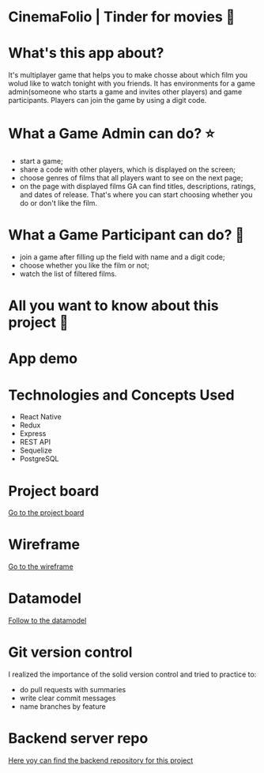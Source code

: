 # CinemaFolio | Tinder for movies :movie_camera:

# What's this app about?
It's multiplayer game that helps you to make chosse about which film you wolud like to watch tonight with you friends. It has environments for a game admin(someone who starts a game and invites other players) and game participants. Players can join the game by using a digit code.

# What a Game Admin can do? :star:

* start a game;
* share a code with other players, which is displayed on the screen;
* choose genres of films that all players want to see on the next page;
* on the page with displayed films GA can find titles, descriptions, ratings, and dates of release. That's where you can start choosing whether you do or don't like the film.

# What a Game Participant can do? :maple_leaf:

* join a game after filling up the field with name and a digit code; 
* choose whether you like the film or not; 
* watch the list of filtered films.

# All you want to know about this project :herb:

# App demo

# Technologies and Concepts Used
* React Native
* Redux
* Express
* REST API
* Sequelize
* PostgreSQL

# Project board
[Go to the project board](https://github.com/NinaV1812/portfolio-project-client/projects/1)

# Wireframe
[Go to the wireframe](https://wireframepro.mockflow.com/view/M07e610eff0de8ed2866ebc74a6d583571602494617574#/page/990ce109c57446eca1690b78430a16ea)

# Datamodel
[Follow to the datamodel](https://dbdiagram.io/d/5f843f433a78976d7b774986)

# Git version control
I  realized the importance of the solid version control and tried to practice to: 
* do pull requests with summaries
* write clear commit messages
* name branches by feature

# Backend server repo
[Here yoy can find the backend repository for this project](https://github.com/NinaV1812/portfolio-project-server) 
